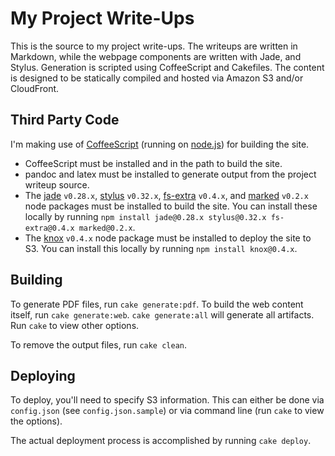 # My Project Write-Ups

This is the source to my project write-ups. The writeups are written in Markdown, while the webpage components are
written with Jade, and Stylus. Generation is scripted using CoffeeScript and Cakefiles. The content is designed to be
statically compiled and hosted via Amazon S3 and/or CloudFront.

## Third Party Code

I'm making use of [CoffeeScript](http://coffeescript.org/) (running on [node.js](http://nodejs.org/)) for building the
site.

* CoffeeScript must be installed and in the path to build the site.
* pandoc and latex must be installed to generate output from the project writeup source.
* The [jade](http://jade-lang.com/) `v0.28.x`, [stylus](http://learnboost.github.com/stylus/) `v0.32.x`,
  [fs-extra](https://github.com/jprichardson/node-fs-extra) `v0.4.x`, and
  [marked](https://github.com/chjj/marked) `v0.2.x` node packages must be installed to build the site. You can install
  these locally by running `npm install jade@0.28.x stylus@0.32.x fs-extra@0.4.x marked@0.2.x`.
* The [knox](https://github.com/LearnBoost/knox) `v0.4.x` node package must be installed to deploy the site to S3. You
  can install this locally by running `npm install knox@0.4.x`.

## Building

To generate PDF files, run `cake generate:pdf`. To build the web content itself, run `cake generate:web`. `cake
generate:all` will generate all artifacts. Run `cake` to view other options.

To remove the output files, run `cake clean`.

## Deploying

To deploy, you'll need to specify S3 information. This can either be done via `config.json` (see `config.json.sample`)
or via command line (run `cake` to view the options).

The actual deployment process is accomplished by running `cake deploy`.
